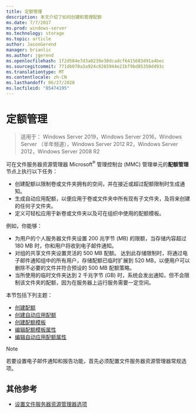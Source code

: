 ```yaml
---
title: 定额管理
description: 本文介绍了如何创建和管理配额
ms.date: 7/7/2017
ms.prod: windows-server
ms.technology: storage
ms.topic: article
author: JasonGerend
manager: brianlic
ms.author: jgerend
ms.openlocfilehash: 1f2d584e7d3a0239e38dcadcf6415683d91a4bec
ms.sourcegitcommit: 771db070a3a924c8265944e21bf9bd85350dd93c
ms.translationtype: MT
ms.contentlocale: zh-CN
ms.lasthandoff: 06/27/2020
ms.locfileid: "85474195"
---
```

# <a name="quota-management"></a>定额管理

> 适用于： Windows Server 2019，Windows Server 2016，Windows Server （半年频道），Windows Server 2012 R2，Windows Server 2012，Windows Server 2008 R2

可在文件服务器资源管理器 Microsoft<sup>®</sup> 管理控制台 (MMC) 管理单元的**配额管理**节点上执行以下任务：

-   创建配额以限制卷或文件夹拥有的空间，并在接近或超过配额限制时生成通知。
-   生成自动应用配额，以便应用于卷或文件夹中所有现有子文件夹，及将来创建的任何子文件夹。
-   定义可轻松应用于新卷或文件夹以及可在组织中使用的配额模板。

例如，你能够：

-   为用户的个人服务器文件夹设置 200 兆字节 (MB) 的限额，当存储内容超过 180 MB 时，你和用户将收到电子邮件通知。
-   对组的共享文件夹设置灵活的 500 MB 配额。 达到此存储限制时，将通过电子邮件通知组中的所有用户，存储配额已临时扩展到 520 MB，以便用户可以删除不必要的文件并符合预设的 500 MB 配额策略。
-   当所使用的临时文件夹达到 2 千兆字节 (GB) 时，系统会发出通知，但不会限制该文件夹的配额，因为在服务器上运行服务需要一定空间。

本节包括下列主题：

-   [创建配额](create-quota.md)
-   [创建自动应用配额](create-auto-apply-quota.md)
-   [创建配额模板](create-quota-template.md)
-   [编辑配额模板属性](edit-quota-template-properties.md)
-   [编辑自动应用配额属性](edit-auto-apply-quota-properties.md)

> [!Note]
> 若要设置电子邮件通知和报告功能，首先必须配置文件服务器资源管理器常规选项。

## <a name="additional-references"></a>其他参考

-   [设置文件服务器资源管理器选项](setting-file-server-resource-manager-options.md)


